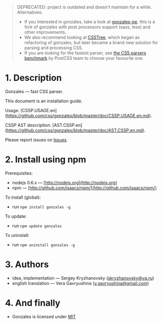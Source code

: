 > DEPRECATED: project is outdated and doesn't maintain for a while. Alternatives:
> - If you interested in gonzales, take a look at [gonzales-pe](https://github.com/tonyganch/gonzales-pe), this is a fork of gonzales with post processors support (sass, less) and other improvements.
> - We also recommend looking at [CSSTree](https://github.com/csstree/csstree), which began as refactoring of gonzales, but later became a brand new solution for parsing and processing CSS.
> - If you are looking for the fastest parser, see [the CSS parsers benchmark](https://github.com/postcss/benchmark#parsers) by PostCSS team to choose your favourite one.

# 1. Description

Gonzales — fast CSS parser.

This document is an installation guide.

Usage: [CSSP.USAGE.en] (https://github.com/css/gonzales/blob/master/doc/CSSP.USAGE.en.md).

CSSP AST description: [AST.CSSP.en] (https://github.com/css/gonzales/blob/master/doc/AST.CSSP.en.md).

Please report issues on [Issues](https://github.com/css/gonzales/issues).

# 2. Install using npm

Prerequisites:

* nodejs 0.6.x&nbsp;— [http://nodejs.org](http://nodejs.org)
* npm&nbsp;— [http://github.com/isaacs/npm/](http://github.com/isaacs/npm/)

To install (global):

* run `npm install gonzales -g`

To update:

* run `npm update gonzales`

To uninstall:

* run `npm uninstall gonzales -g`

# 3. Authors

* idea, implementation — Sergey Kryzhanovsky (<skryzhanovsky@ya.ru>)
* english translation — Vera Gavryushina (<v.gavryushina@gmail.com>)

# 4. And finally

* Gonzales is licensed under [MIT](https://github.com/css/gonzales/blob/master/MIT-LICENSE.txt)
